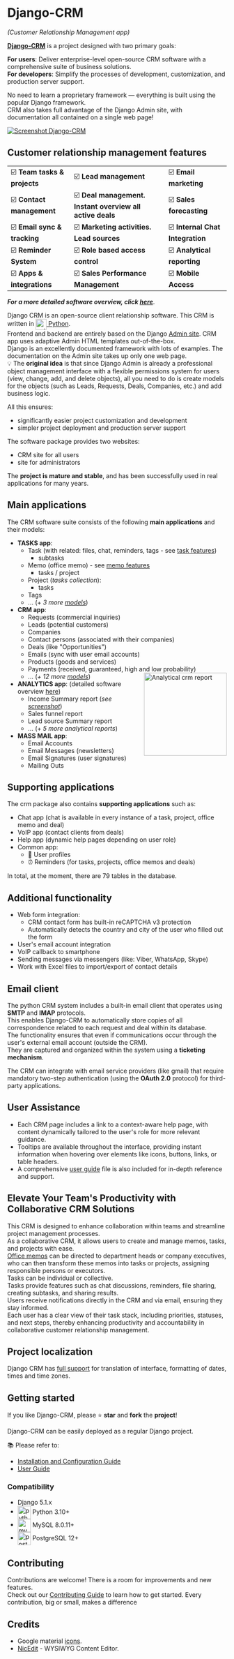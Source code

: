 # Django-CRM

*(Customer Relationship Management app)*

**[Django-CRM](https://github.com/DjangoCRM/django-crm)** is a project designed with two primary goals:

**For users**: Deliver enterprise-level open-source CRM software with a comprehensive suite of business solutions.  
**For developers**: Simplify the processes of development, customization, and production server support.

No need to learn a proprietary framework — everything is built using the popular Django framework.  
CRM also takes full advantage of the Django Admin site, with documentation all contained on a single web page!

[<img src="https://github.com/DjangoCRM/django-crm/raw/main/docs/pics/deals_screenshot.png" alt="Screenshot Django-CRM" align="center" style="float: center"/>](https://github.com/DjangoCRM/django-crm/blob/main/docs/pics/deals_screenshot.png)

## Customer relationship management features

|                              |                                                           |                                  |
|------------------------------|-----------------------------------------------------------|----------------------------------|
| ☑️ **Team tasks & projects** | ☑️ **Lead management**                                    | ☑️ **Email marketing**           |
| ☑️ **Contact management**    | ☑️ **Deal management. Instant overview all active deals** | ☑️ **Sales forecasting**         |
| ☑️ **Email sync & tracking** | ☑️ **Marketing activities. Lead sources**                 | ☑️ **Internal Chat Integration** |
| ☑️ **Reminder System**       | ☑️ **Role based access control**                          | ☑️ **Analytical reporting**      |
| ☑️ **Apps & integrations**   | ☑️ **Sales Performance Management**                       | ☑️ **Mobile Access**             |  

***For a more detailed software overview, click [here](https://github.com/DjangoCRM/django-crm/blob/main/docs/crm_system_overview.md)***.

Django CRM is an open-source client relationship software. This CRM is written in <a href="https://www.python.org" target="_blank"><img src="https://github.com/DjangoCRM/django-crm/raw/main/docs/site/icons/python-logo.svg " style="vertical-align: middle" alt="python logo" width="25" height="25"> Python</a>.  
Frontend and backend are entirely based on the Django [Admin site](https://docs.djangoproject.com/en/dev/ref/contrib/admin/).
CRM app uses adaptive Admin HTML templates out-of-the-box.  
Django is an excellently documented framework with lots of examples.
The documentation on the Admin site takes up only one web page.  
💡 The **original idea** is that since Django Admin is already a professional object management interface with a flexible permissions system for users (view, change, add, and delete objects), all you need to do is create models for the objects (such as Leads, Requests, Deals, Companies, etc.) and add business logic.  

All this ensures:

- significantly easier project customization and development
- simpler project deployment and production server support

The software package provides two websites:

- CRM site for all users
- site for administrators

The **project is mature and stable**, and has been successfully used in real applications for many years.

## Main applications

The CRM software suite consists of the following **main applications** and their models:

- **TASKS app**:
  - Task (with related: files, chat, reminders, tags - see [task features](https://github.com/DjangoCRM/django-crm/blob/main/docs/django-crm_task_features.md))
    - subtasks
  - Memo (office memo) - see [memo features](https://github.com/DjangoCRM/django-crm/blob/main/docs/django-crm_memo_features.md)
    - tasks / project
  - Project (*tasks collection*):
    - tasks
  - Tags
  - ... (+ *3 more <a href="https://github.com/DjangoCRM/django-crm/tree/main/tasks/models" target="_blank">models</a>*)
- **CRM app**:
  - Requests (commercial inquiries)
  - Leads (potential customers)
  - Companies
  - Contact persons (associated with their companies)
  - Deals (like "Opportunities")
  - Emails (sync with user email accounts)
  - Products (goods and services)
  - Payments (received, guaranteed, high and low probability)
  - ... (*+ 12 more <a href="https://github.com/DjangoCRM/django-crm/tree/main/crm/models" target="_blank">models</a>*)
[<img src="https://github.com/DjangoCRM/django-crm/raw/main/docs/pics/income_summary_thumbnail.png" alt="Analytical crm report" align="right" width="190px" style="float: right"/>](https://github.com/DjangoCRM/django-crm/blob/main/docs/pics/income_summary_screenshot.png)
- **ANALYTICS app**: (detailed software overview [here](https://github.com/DjangoCRM/django-crm/blob/main/docs/django-crm_analytics_app_overview.md.md))
  - Income Summary report (*see [screenshot](https://github.com/DjangoCRM/django-crm/blob/main/docs/pics/income_summary_screenshot.png)*)
  - Sales funnel report
  - Lead source Summary report
  - ... (+ *5 more analytical reports*)
- **MASS MAIL app**:
  - Email Accounts
  - Email Messages (newsletters)
  - Email Signatures (user signatures)
  - Mailing Outs

## Supporting applications

The crm package also contains **supporting applications** such as:

- Chat app (chat is available in every instance of a task, project, office memo and deal)
- VoIP app (contact clients from deals)
- Help app (dynamic help pages depending on user role)
- Common app:
  - 🪪 User profiles
  - ⏰ Reminders (for tasks, projects, office memos and deals)

In total, at the moment, there are 79 tables in the database.

## Additional functionality

- Web form integration:
  - CRM contact form has built-in reCAPTCHA v3 protection
  - Automatically detects the country and city of the user who filled out the form
- User's email account integration
- VoIP callback to smartphone
- Sending messages via messengers (like: Viber, WhatsApp, Skype)
- Work with Excel files to import/export of contact details

## Email client

The python CRM system includes a built-in email client that operates using **SMTP** and **IMAP** protocols.  
This enables Django-CRM to automatically store copies of all correspondence related to each request and deal within its database.  
The functionality ensures that even if communications occur through the user's external email account (outside the CRM).  
They are captured and organized within the system using a **ticketing mechanism**.

The CRM can integrate with email service providers (like gmail) that require mandatory two-step authentication (using the **OAuth 2.0** protocol) for third-party applications.

## User Assistance  

- Each CRM page includes a link to a context-aware help page, with content dynamically tailored to the user's role for more relevant guidance.  
- Tooltips are available throughout the interface, providing instant information when hovering over elements like icons, buttons, links, or table headers.  
- A comprehensive [user guide](https://github.com/DjangoCRM/django-crm/blob/main/docs/django-crm_user_guide.md) file is also included for in-depth reference and support.  

## Elevate Your Team's Productivity with Collaborative CRM Solutions

This CRM is designed to enhance collaboration within teams and streamline project management processes.  
As a collaborative CRM, it allows users to create and manage memos, tasks, and projects with ease.  
[Office memos](https://github.com/DjangoCRM/django-crm/blob/main/docs/django-crm_memo_features.md) can be directed to department heads or company executives, who can then transform these memos into tasks or projects, assigning responsible persons or executors.  
Tasks can be individual or collective.  
Tasks provide features such as chat discussions, reminders, file sharing, creating subtasks, and sharing results.  
Users receive notifications directly in the CRM and via email, ensuring they stay informed.  
Each user has a clear view of their task stack, including priorities, statuses, and next steps, thereby enhancing productivity and accountability in collaborative customer relationship management.

## Project localization

Django CRM has [full support](https://docs.djangoproject.com/en/dev/topics/i18n/) for translation of interface, formatting of dates, times and time zones.

## Getting started

If you like Django-CRM, please ⭐️ **star** and **fork** the **project**!

Django-CRM can be easily deployed as a regular Django project.

📚 Please refer to:

- [Installation and Configuration Guide](https://github.com/DjangoCRM/django-crm/blob/main/docs/installation_and_configuration_guide.md)
- [User Guide](https://github.com/DjangoCRM/django-crm/blob/main/docs/django-crm_user_guide.md)

### Compatibility

- Django 5.1.x
- <img src="https://github.com/DjangoCRM/django-crm/raw/main/docs/site/icons/python-logo.svg" alt="python logo" width="30" height="30" style="vertical-align: middle"> Python 3.10+
- <img src="https://github.com/DjangoCRM/django-crm/raw/main/docs/site/icons/mysql_logo.svg" alt="mysql logo" width="30" height="30" style="vertical-align: middle"> MySQL 8.0.11+
- <img src="https://github.com/DjangoCRM/django-crm/raw/main/docs/site/icons/postgresql_logo.svg" alt="postgresql logo" width="30" height="30" style="vertical-align: middle"> PostgreSQL 12+  

## Contributing

Contributions are welcome! There is a room for improvements and new features.   
Check out our [Contributing Guide](https://github.com/DjangoCRM/django-crm/blob/main/CONTRIBUTING.md) to learn how to get started. Every contribution, big or small, makes a difference

## Credits

- Google material [icons](https://fonts.google.com/icons).
- [NicEdit](https://nicedit.com) - WYSIWYG Content Editor.
